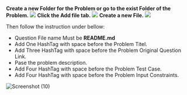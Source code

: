 **Create a new Folder for the Problem or go to the exist Folder of the Problem.**
![](https://user-images.githubusercontent.com/56692841/220011379-668857a4-841b-41d7-8bef-cdc8795a8bbc.png)
**Click the Add file tab.**
![](https://user-images.githubusercontent.com/56692841/220012213-ef489943-48b0-4b75-b1c6-fbfa1d09036a.png)
**Create a new File.**
![](https://user-images.githubusercontent.com/56692841/220012403-2bd82b4f-63f8-4f2d-a020-ab448d6e7d99.png)

Then follow the instruction under bellow:
* Question File name Must be **README.md**
* Add One HashTag with space before the Problem Titel.
* Add Three HashTag with space before the Problem Original Question Link.
* Pase the problem description.
* Add Four HashTag with space before the Problem Test Case.
* Add Four HashTag with space before the Problem Input Constraints.

![Screenshot (10)](https://user-images.githubusercontent.com/56692841/220013422-12a163f4-9c88-48cb-a13f-7ecff9f2ca2d.png)

